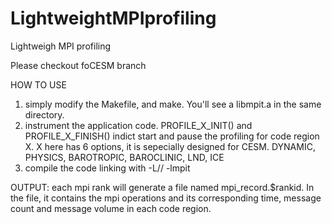 # LightweightMPIprofiling
Lightweigh MPI profiling

Please checkout foCESM branch

HOW TO USE
1. simply modify the Makefile, and make. You'll see a libmpit.a in the same directory.
2. instrument the application code.
    PROFILE_X_INIT() and PROFILE_X_FINISH() indict start and pause the profiling for code region X.
    X here has 6 options, it is sepecially designed for CESM.
    DYNAMIC, PHYSICS, BAROTROPIC, BAROCLINIC, LND, ICE
3. compile the code linking with -L/<toolpath>/ -lmpit


OUTPUT:
each mpi rank will generate a file named mpi_record.$rankid.
In the file, it contains the mpi operations and its corresponding time, message count and message volume in each code region.
